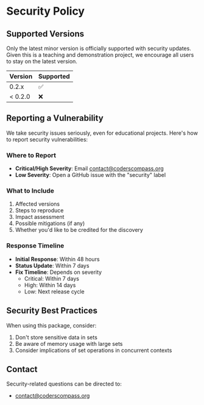 # Security Policy

## Supported Versions

Only the latest minor version is officially supported with security updates. Given this is a teaching and demonstration project, we encourage all users to stay on the latest version.

| Version | Supported          |
| ------- | ------------------ |
| 0.2.x   | :white_check_mark: |
| < 0.2.0 | :x:                |

## Reporting a Vulnerability

We take security issues seriously, even for educational projects. Here's how to report security vulnerabilities:

### Where to Report

- **Critical/High Severity**: Email contact@coderscompass.org
- **Low Severity**: Open a GitHub issue with the "security" label

### What to Include

1. Affected versions
2. Steps to reproduce
3. Impact assessment
4. Possible mitigations (if any)
5. Whether you'd like to be credited for the discovery

### Response Timeline

- **Initial Response**: Within 48 hours
- **Status Update**: Within 7 days
- **Fix Timeline**: Depends on severity
  - Critical: Within 7 days
  - High: Within 14 days
  - Low: Next release cycle

## Security Best Practices

When using this package, consider:

1. Don't store sensitive data in sets
2. Be aware of memory usage with large sets
3. Consider implications of set operations in concurrent contexts

## Contact

Security-related questions can be directed to:
- contact@coderscompass.org
